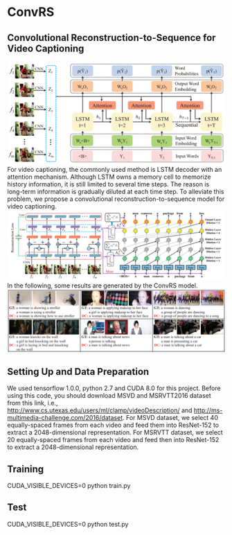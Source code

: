 # ConvRS
## Convolutional Reconstruction-to-Sequence for Video Captioning

![Task](https://github.com/AmingWu/ConvRS/blob/master/pic/LSTM%20decoder.png "Illustration of LSTM Decoder")
For video captioning, the commonly used method is LSTM decoder with an attention mechanism. Although LSTM owns a memory cell to memorize history information, it is still limited to several time steps. The reason is long-term information is gradually diluted at each time step. To alleviate this problem, we propose a convolutional reconstruction-to-sequence model for video captioning.
![Task](https://github.com/AmingWu/ConvRS/blob/master/pic/Convolutional%20Sequence-to-Sequence.png "Illustration of ConvRS")
In the following, some results are generated by the ConvRS model.
![Task](https://github.com/AmingWu/ConvRS/blob/master/pic/results.png "Illustration of ConvRS")

## Setting Up and Data Preparation
We used tensorflow 1.0.0, python 2.7 and CUDA 8.0 for this project. Before using this code, you should download MSVD and MSRVTT2016 dataset from this link, i.e.,  http://www.cs.utexas.edu/users/ml/clamp/videoDescription/ and http://ms-multimedia-challenge.com/2016/dataset. For MSVD dataset, we select 40 equally-spaced frames from each video and feed them into ResNet-152 to extract a 2048-dimensional representation. For MSRVTT dataset, we select 20 equally-spaced frames from each video and feed then into ResNet-152 to extract a 2048-dimensional representation.

## Training
CUDA_VISIBLE_DEVICES=0 python train.py

## Test
CUDA_VISIBLE_DEVICES=0 python test.py

